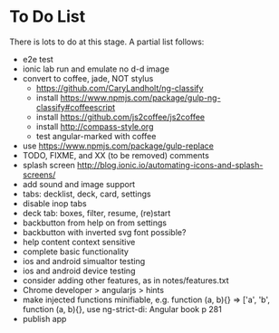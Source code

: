 To Do List
==========

There is lots to do at this stage. A partial list follows:

* e2e test
* ionic lab run and emulate no d-d image
* convert to coffee, jade, NOT stylus
	- https://github.com/CaryLandholt/ng-classify
	- install https://www.npmjs.com/package/gulp-ng-classify#coffeescript
	- install https://github.com/js2coffee/js2coffee
	- install http://compass-style.org
	- test angular-marked with coffee
* use https://www.npmjs.com/package/gulp-replace
* TODO, FIXME, and XX (to be removed) comments
* splash screen http://blog.ionic.io/automating-icons-and-splash-screens/
* add sound and image support
* tabs: decklist, deck, card, settings
* disable inop tabs
* deck tab: boxes, filter, resume, (re)start
* backbutton from help on from settings
* backbutton with inverted svg font possible?
* help content context sensitive
* complete basic functionality
* ios and android simualtor testing
* ios and android device testing
* consider adding other features, as in notes/features.txt
* Chrome developer > angularjs > hints
* make injected functions minifiable, e.g. function (a, b){} =>
  ['a', 'b', function (a, b){}, use ng-strict-di: Angular book p 281
* publish app
